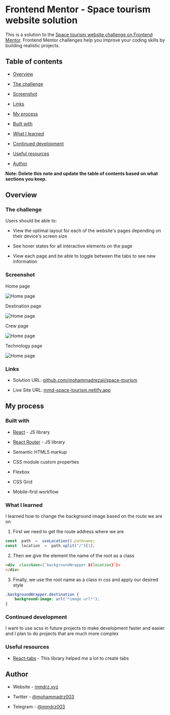 
# Frontend Mentor - Space tourism website solution

  

This is a solution to the [Space tourism website challenge on Frontend Mentor](https://www.frontendmentor.io/challenges/space-tourism-multipage-website-gRWj1URZ3). Frontend Mentor challenges help you improve your coding skills by building realistic projects.

  

## Table of contents

  

-  [Overview](#overview)

-  [The challenge](#the-challenge)

-  [Screenshot](#screenshot)

-  [Links](#links)

-  [My process](#my-process)

-  [Built with](#built-with)

-  [What I learned](#what-i-learned)

-  [Continued development](#continued-development)

-  [Useful resources](#useful-resources)

-  [Author](#author)

  

**Note: Delete this note and update the table of contents based on what sections you keep.**

  

## Overview

  

### The challenge

  

Users should be able to:

  

- View the optimal layout for each of the website's pages depending on their device's screen size

- See hover states for all interactive elements on the page

- View each page and be able to toggle between the tabs to see new information

  

### Screenshot

  

Home page

  

![Home page](https://drive.google.com/uc?export=view&id=1jqlyQz0UKdirF029XQ03n4tlkVYLTiCW)

  

Destination page

  

![Home page](https://drive.google.com/uc?export=view&id=1jlDD3hy-M3gWKiJ66Q9aPlUnsEKqiPxR)

Crew page

  

![Home page](https://drive.google.com/uc?export=view&id=1fnWUMY4Hk5ymTyJ_VCYjkg2mA_3coBTm)

Technology page

  

![Home page](https://drive.google.com/uc?export=view&id=1flNIDmbpyK-jZhXvGOkY3nSLwVGS8W22)

  
  

### Links

  

- Solution URL: [github.com/mohammadrezaii/space-tourism](https://github.com/mohammadrezaii/space-tourism)

- Live Site URL: [mmd-space-tourism.netlify.app](https://mmd-space-tourism.netlify.app/)

  

## My process

  

### Built with

  

-  [React](https://reactjs.org/) - JS library

-  [React Router](https://reactrouter.com/) - JS library

- Semantic HTML5 markup

- CSS module custom properties

- Flexbox

- CSS Grid

- Mobile-first workflow

  

### What I learned

  

I learned how to change the background image based on the route we are on

 1. First we need to get the route address where we are
```js
const  path  =  useLocation().pathname;
const  location  =  path.split("/")[1];
```
 2. Then we give the element the name of the root as a class

```html
<div  className={`backgroundWrapper ${location}`}>
</div>
```

 3. Finally, we use the root name as a class in css and apply our
    desired style

```css
.backgroundWrapper.destination {
	background-image: url("*image url*");
}
```

  

### Continued development

I want to use scss in future projects to make development faster and easier and I plan to do projects that are much more complex

### Useful resources

  

-  [React-tabs](https://www.example.com) - This library helped me a lot to create tabs

## Author

  

- Website - [mmdrz.xyz](https://mmdrz.xyz)

- Twitter - [@mohammadrz003](https://twitter.com/mohammadrz003)

- Telegram - [@mmdrz003](https://t.me/mmdrz003)